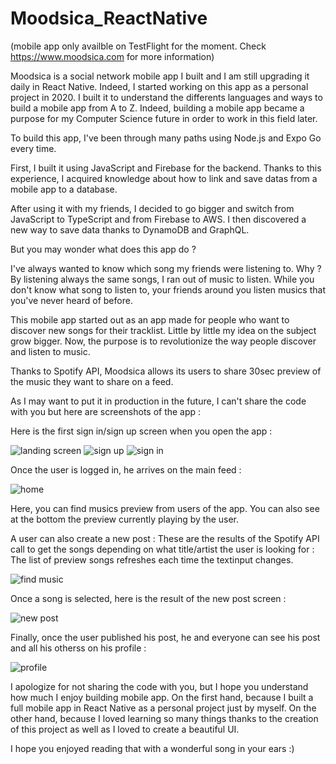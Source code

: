 # Moodsica_ReactNative

(mobile app only availble on TestFlight for the moment. Check https://www.moodsica.com for more information)

Moodsica is a social network mobile app I built and I am still upgrading it daily in React Native.
Indeed, I started working on this app as a personal project in 2020.
I built it to understand the differents languages and ways to build a mobile app from A to Z.
Indeed, building a mobile app became a purpose for my Computer Science future in order to work in this field later.

To build this app, I've been through many paths using Node.js and Expo Go every time.

First, I built it using JavaScript and Firebase for the backend.
Thanks to this experience, I acquired knowledge about how to link and save datas from a mobile app to a database.

After using it with my friends, I decided to go bigger and switch from JavaScript to TypeScript and from Firebase to AWS.
I then discovered a new way to save data thanks to DynamoDB and GraphQL.

But you may wonder what does this app do ?

I've always wanted to know which song my friends were listening to.
Why ? By listening always the same songs, I ran out of music to listen.
While you don't know what song to listen to, your friends around you listen musics that you've never heard of before.

This mobile app started out as an app made for people who want to discover new songs for their tracklist.
Little by little my idea on the subject grow bigger.
Now, the purpose is to revolutionize the way people discover and listen to music.

Thanks to Spotify API, Moodsica allows its users to share 30sec preview of the music they want to share on a feed.

As I may want to put it in production in the future, I can't share the code with you but here are screenshots of the app :

Here is the first sign in/sign up screen when you open the app :

![landing screen](https://user-images.githubusercontent.com/93252510/232731364-09d50502-5a1e-4592-b679-8bde6010062b.PNG)
![sign up](https://user-images.githubusercontent.com/93252510/232731410-38c7f854-014e-43a6-ad2a-d876af803821.PNG)
![sign in](https://user-images.githubusercontent.com/93252510/232731466-639e71b8-f83f-420a-a6f8-e9f5f93584e7.PNG)

Once the user is logged in, he arrives on the main feed :

![home](https://user-images.githubusercontent.com/93252510/232731955-05b1a111-67d3-46f2-8a6a-8db7295d51aa.PNG)

Here, you can find musics preview from users of the app.
You can also see at the bottom the preview currently playing by the user.

A user can also create a new post :
These are the results of the Spotify API call to get the songs depending on what title/artist the user is looking for :
The list of preview songs refreshes each time the textinput changes.

![find music](https://user-images.githubusercontent.com/93252510/232733028-88201b1b-88f4-4817-95e7-624e5169d8ce.PNG)

Once a song is selected, here is the result of the new post screen :

![new post](https://user-images.githubusercontent.com/93252510/232732675-38f1c236-848f-4276-9d9c-06a02bf56f9b.PNG)

Finally, once the user published his post, he and everyone can see his post and all his otherss on his profile :

![profile](https://user-images.githubusercontent.com/93252510/232734263-9ea89a15-8be0-4ede-88de-e24623b0da27.PNG)

I apologize for not sharing the code with you, but I hope you understand how much I enjoy building mobile app.
On the first hand, because I built a full mobile app in React Native as a personal project just by myself.
On the other hand, because I loved learning so many things thanks to the creation of this project as well as I loved to create a beautiful UI.

I hope you enjoyed reading that with a wonderful song in your ears :)
